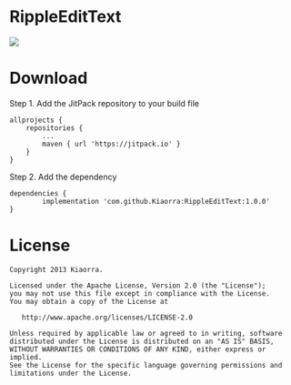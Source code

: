 RippleEditText
==============

[![](https://jitpack.io/v/Kiaorra/RippleEditText.svg)](https://jitpack.io/#Kiaorra/RippleEditText)


Download
========

Step 1. Add the JitPack repository to your build file

	allprojects {
		repositories {
			...
			maven { url 'https://jitpack.io' }
		}
	}
  
Step 2. Add the dependency

	dependencies {
	        implementation 'com.github.Kiaorra:RippleEditText:1.0.0'
	}


License
=======

    Copyright 2013 Kiaorra.

    Licensed under the Apache License, Version 2.0 (the "License");
    you may not use this file except in compliance with the License.
    You may obtain a copy of the License at

       http://www.apache.org/licenses/LICENSE-2.0

    Unless required by applicable law or agreed to in writing, software
    distributed under the License is distributed on an "AS IS" BASIS,
    WITHOUT WARRANTIES OR CONDITIONS OF ANY KIND, either express or implied.
    See the License for the specific language governing permissions and
    limitations under the License.
